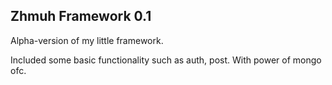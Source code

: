 ## Zhmuh Framework 0.1

Alpha-version of my little framework.

Included some basic functionality such as auth, post. With power of mongo ofc.